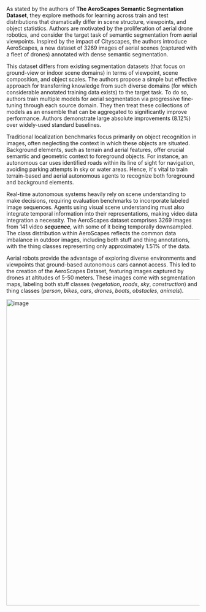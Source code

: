 As stated by the authors of **The AeroScapes Semantic Segmentation Dataset**, they explore methods for learning across train and test distributions that dramatically differ in scene structure, viewpoints, and object statistics. Authors are motivated by the proliferation of aerial drone robotics, and consider the target task of semantic segmentation from aerial viewpoints. Inspired by the impact of Cityscapes, the authors introduce AeroScapes, a new dataset of 3269 images of aerial scenes (captured with a fleet of drones) annotated with dense semantic segmentation.

This dataset differs from existing segmentation datasets (that focus on ground-view or indoor scene domains) in terms of viewpoint, scene composition, and object scales. The authors propose a simple but effective approach for transferring knowledge from such diverse domains (for which considerable annotated training data exists) to the target task. To do so, authors train multiple models for aerial segmentation via progressive fine-tuning through each source domain. They then treat these collections of models as an ensemble that can be aggregated to significantly improve performance. Authors demonstrate large absolute improvements (8.12%) over widely-used standard baselines.

Traditional localization benchmarks focus primarily on object recognition in images, often neglecting the context in which these objects are situated. Background elements, such as terrain and aerial features, offer crucial semantic and geometric context to foreground objects. For instance, an autonomous car uses identified roads within its line of sight for navigation, avoiding parking attempts in sky or water areas. Hence, it's vital to train terrain-based and aerial autonomous agents to recognize both foreground and background elements.

Real-time autonomous systems heavily rely on scene understanding to make decisions, requiring evaluation benchmarks to incorporate labeled image sequences. Agents using visual scene understanding must also integrate temporal information into their representations, making video data integration a necessity. The AeroScapes dataset comprises 3269 images from 141 video ***sequence***, with some of it being temporally downsampled. The class distribution within AeroScapes reflects the common data imbalance in outdoor images, including both stuff and thing annotations, with the thing classes representing only approximately 1.51% of the data.

Aerial robots provide the advantage of exploring diverse environments and viewpoints that ground-based autonomous cars cannot access. This led to the creation of the AeroScapes Dataset, featuring images captured by drones at altitudes of 5-50 meters. These images come with segmentation maps, labeling both stuff classes (*vegetation*, *roads*, *sky*, *construction*) and thing classes (*person*, *bikes*, *cars*, *drones*, *boats*, *obstacles*, *animals*).

<img src="https://github.com/dataset-ninja/aeroscapes/assets/123257559/e21dc627-e6f0-4fea-8150-74218109214d" alt="image" width="800">
